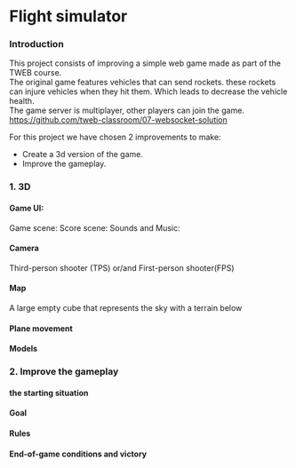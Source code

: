 # Flight simulator

### Introduction

This project consists of improving a simple web game made as part of the TWEB course.  
The original game features vehicles that can send rockets. these rockets can injure vehicles when they hit them. Which leads to decrease the vehicle health.  
The game server is multiplayer, other players can join the game.  
https://github.com/tweb-classroom/07-websocket-solution

For this project we have chosen 2 improvements to make: 
- Create a 3d version of the game.
- Improve the gameplay.


### 1. 3D
#### Game UI: 
  Game scene:
  Score scene:
  Sounds and Music: 
  
#### Camera
Third-person shooter (TPS) or/and First-person shooter(FPS)

#### Map
A large empty cube that represents the sky with a terrain below

#### Plane movement

#### Models

### 2. Improve the gameplay
#### the starting situation 
#### Goal
#### Rules
#### End-of-game conditions and victory
